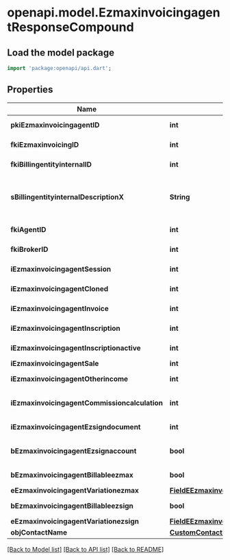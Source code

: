 # openapi.model.EzmaxinvoicingagentResponseCompound

## Load the model package
```dart
import 'package:openapi/api.dart';
```

## Properties
Name | Type | Description | Notes
------------ | ------------- | ------------- | -------------
**pkiEzmaxinvoicingagentID** | **int** | The unique ID of the Ezmaxinvoicingagent | [optional] 
**fkiEzmaxinvoicingID** | **int** | The unique ID of the Ezmaxinvoicing | [optional] 
**fkiBillingentityinternalID** | **int** | The unique ID of the Billingentityinternal. | 
**sBillingentityinternalDescriptionX** | **String** | The description of the Billingentityinternal in the language of the requester | 
**fkiAgentID** | **int** | The unique ID of the Agent. | [optional] 
**fkiBrokerID** | **int** | The unique ID of the Broker. | [optional] 
**iEzmaxinvoicingagentSession** | **int** | The number of sessions | 
**iEzmaxinvoicingagentCloned** | **int** | The number of times this user was cloned | 
**iEzmaxinvoicingagentInvoice** | **int** | The number of invoices | 
**iEzmaxinvoicingagentInscription** | **int** | The number of inscriptions | 
**iEzmaxinvoicingagentInscriptionactive** | **int** | The number of active inscriptions | 
**iEzmaxinvoicingagentSale** | **int** | The number of sales | 
**iEzmaxinvoicingagentOtherincome** | **int** | The number of otherincomes | 
**iEzmaxinvoicingagentCommissioncalculation** | **int** | The number of commission calculations | 
**iEzmaxinvoicingagentEzsigndocument** | **int** | The number of ezsign documents | 
**bEzmaxinvoicingagentEzsignaccount** | **bool** | Whether the agent has an eZsign account | 
**bEzmaxinvoicingagentBillableezmax** | **bool** | Whether it is billable for eZmax | 
**eEzmaxinvoicingagentVariationezmax** | [**FieldEEzmaxinvoicingagentVariationezmax**](FieldEEzmaxinvoicingagentVariationezmax.md) |  | 
**bEzmaxinvoicingagentBillableezsign** | **bool** | Whether it is billable for eZsign | 
**eEzmaxinvoicingagentVariationezsign** | [**FieldEEzmaxinvoicingagentVariationezsign**](FieldEEzmaxinvoicingagentVariationezsign.md) |  | 
**objContactName** | [**CustomContactNameResponse**](CustomContactNameResponse.md) |  | 

[[Back to Model list]](../README.md#documentation-for-models) [[Back to API list]](../README.md#documentation-for-api-endpoints) [[Back to README]](../README.md)


